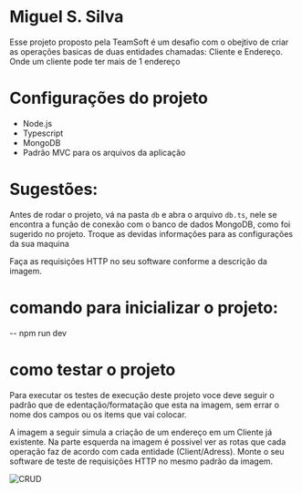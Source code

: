 # Miguel S. Silva

Esse projeto proposto pela TeamSoft é um desafio  com o obejtivo de criar as operações basicas de duas entidades chamadas:
Cliente e Endereço. Onde um cliente pode ter mais de 1 endereço

# Configurações do projeto
- Node.js
- Typescript
- MongoDB 
- Padrão MVC para os arquivos da aplicação

# Sugestões:
Antes de rodar o projeto, vá na pasta `db` e abra o arquivo `db.ts`, nele se encontra a função de conexão com o banco de dados MongoDB, como foi sugerido no projeto. Troque as devidas informações para as configurações da sua maquina

Faça as requisições HTTP no seu software conforme a descrição da imagem.

# comando para inicializar o projeto:
-- npm run dev


# como testar o projeto
Para executar os testes de execução deste projeto voce deve seguir o padrão que de edentação/formatação que esta na imagem, sem errar o nome dos campos ou os items que vai colocar.

A imagem a seguir simula a criação de um endereço em um Cliente já existente.
Na parte esquerda na imagem é possivel ver as rotas que cada operação faz de acordo com cada entidade (Client/Adress). Monte o seu software de teste de requisições HTTP no mesmo padrão da imagem.


![CRUD](https://user-images.githubusercontent.com/69445570/231390191-df5c05ac-4caf-4aee-bd95-4bb953b096a7.png)






